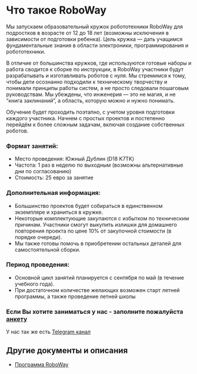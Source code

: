 # Что такое RoboWay

Мы запускаем образовательный кружок робототехники RoboWay для подростков в возрасте от 12 до 18 лет (возможны исключения в зависимости от подготовки ребенка). Цель кружка — дать учащимся фундаментальные знания в области электроники, программирования и робототехники.

В отличие от большинства кружков, где используются готовые наборы и работа сводится к сборке по инструкции, в RoboWay участники будут разрабатывать и изготавливать роботов с нуля. Мы стремимся к тому, чтобы дети осознанно подходили к техническому творчеству и понимали принципы работы систем, а не просто следовали пошаговым руководствам. Мы убеждены, что инженерия — это не магия, и не “книга заклинаний”, а область, которую можно и нужно понимать.

Обучение будет проходить поэтапно, с учетом уровня подготовки каждого участника. Начнем с простых проектов и постепенно перейдём к более сложным задачам, включая создание собственных роботов.

### Формат занятий:

*	Место проведения: Южный Дублин (D18 K7TK)
*	Частота: 1 раз в неделю по выходным (возможны альтернативные дни по согласованию)
*	Стоимость: 25 евро за занятие

### Дополнительная информация:

*	Большинство проектов будет собираться в единственном экземпляре и храниться в кружке.
*	Некоторые комплектующие закупаются с избытком по техническим причинам. Участники смогут выкупить излишки для домашнего повторения проекта по цене 10% от закупочной стоимости (в порядке очереди).
*	Мы также готовы помочь в приобретении остальных деталей для самостоятельной сборки.

### Период проведения:

*	Основной цикл занятий планируется с сентября по май (в течение учебного года).
*	При достаточном количестве желающих возможен старт летней программы, а также проведение летней школы

### Если Вы хотите заниматься у нас - заполните пожалуйста [анкету](https://docs.google.com/forms/d/e/1FAIpQLSfyXXTlCxBviKTR3wTqXP4wLaVz0lJG4LZG3hVWuiO2LpSE_w/viewform?usp=header)

У нас так же есть [Telegram канал](https://t.me/robo_way)

## Другие документы и описания

* [Программа RoboWay](docs/RoboWayRoadmap.md)
  


